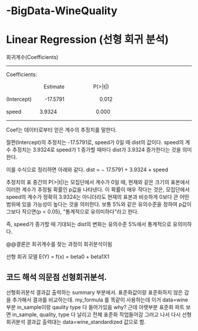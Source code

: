 # -BigData-WineQuality


# Linear Regression (선형 회귀 분석)


<p> 회귀계수(Coefficients) </p>

---
<p>Coefficients:</p>
<p>　　　　　　　  Estimate   　　　　　          P(>|t|)  </p>            
<p> (Intercept) 　　   -17.5791        　　　　          　　  0.012   </p>  
<p> speed   　　　   3.9324      　　　　           　　　0.000   </p> 

---

<span> Coef는 데이터로부터 얻은 계수의 추정치를 말한다. </span>

절편(Intercept)의 추정치는 -17.5791로, speed가 0일 때 dist의 값이다.
speed의 계수 추정치는 3.9324로 speed가 1 증가할 때마다 dist가 3.9324 증가한다는 것을 의미한다.

이를 수식으로 정리하면 아래와 같다.
dist = − 17.5791 + 3.9324 × speed

추정치의 표 중간의 P(>|t|)는 모집단에서 계수가 0일 때, 현재와 같은 크기의 표본에서 이러한 계수가 추정될 확률인 p값을 나타낸다. 이 확률이 매우 작다는 것은, 모집단에서 speed의 계수가 정확히 3.9324는 아니더라도 현재의 표본과 비슷하게 0보다 큰 어떤 범위에 있을 가능성이 높다는 것을 의미한다. 보통 5%와 같은 유의수준을 정하여 p값이 그보다 작으면(p < 0.05), "통계적으로 유의미하다"라고 한다.

즉, speed가 증가할 때 기대되는 dist의 변화는 유의수준 5%에서 통계적으로 유의미하다.

@@결론은 회귀계수를 찾는 과정이 회귀분석이됨


선형 회귀 모델
E(Y) = f(x) = beta0 + beta1X1

</span>

## 코드 해석 의문점 선형회귀분석.

선형회귀분석 결과값 출력하는 summary 부분에서. 표준화값이랑 표준화하지 않은 갑을 추가해서 결과를 비교하는데.
my_formula 를 똑같이 사용하는데
이거 data=wine 부분 in_sample이랑 qaulity type 다 들어가있음 why?
근데 아랫부분 표준화 파트 보면 in_sample, quality, type 다 날리고 전체 표준화 작업들어감
그러고 나서 다시 선형 회귀분석 결과값 출력대는
data=wine_standardized 값으로 함.



















